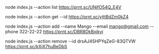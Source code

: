 node index.js --action list https://prnt.sc/UNjfO54Q_E4V

node index.js --action get --id https://prnt.sc/yjttBdZm0kZ4

node index.js --action add --name Mango --email mango@gmail.com --phone 322-22-22 https://prnt.sc/DBR8DkBxjkyj

node index.js --action remove --id drsAJ4SHPYqZeG-83QTVW https://prnt.sc/kXjX7huBeDbS
